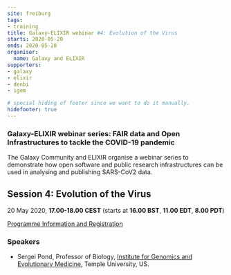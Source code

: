 ```yaml
---
site: freiburg
tags:
- training
title: Galaxy-ELIXIR webinar #4: Evolution of the Virus
starts: 2020-05-20
ends: 2020-05-20
organiser:
  name: Galaxy and ELIXIR
supporters:
- galaxy
- elixir
- denbi
- igem

# special hiding of footer since we want to do it manually.
hidefooter: true
---
```


### Galaxy-ELIXIR webinar series: FAIR data and Open Infrastructures to tackle the COVID-19 pandemic

The Galaxy Community and ELIXIR organise a webinar series to demonstrate how open software and public research infrastructures can be used in analysing and publishing SARS-CoV2 data.

## Session 4: Evolution of the Virus

20 May 2020, **17.00-18.00 CEST** (starts at **16.00 BST**, **11.00 EDT**, **8.00 PDT**)

[Programme Information and Registration](https://elixir-europe.org/events/webinar-galaxy-elixir-covid19)

### Speakers

* Sergei Pond, Professor of Biology, [Institute for Genomics and Evolutionary Medicine](https://igem.temple.edu/), Temple University, US.

